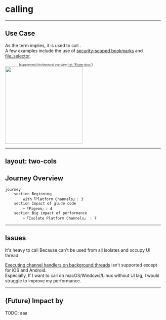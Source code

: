 # calling <UniqueTechnicalTerm val="platform-specific APIs"/>

---

<PageTitleHeader section="calling platform-specific APIs" title="Use Case"/>

## Use Case

As the term implies, it is used to call <UniqueTechnicalTerm val="platform-specific APIs"/>.  
A few examples include the use of [security-scoped bookmarks](https://pub.dev/packages/macos_secure_bookmarks) and [file_selector](https://pub.dev/packages/file_selector).

<div style="margin-left: 5em; font-size: xx-small">
    <div>
        [supplement] <TechnicalTerm val="Platform Channels"/> Architectural overview
        (<a href="https://docs.flutter.dev/development/platform-integration/platform-channels#architecture">ref: "Flutter docs"</a>)
    </div>
</div>
<img src="https://docs.flutter.dev/assets/images/docs/PlatformChannels.png" width="250"/>

---
layout: two-cols
---
<!-- https://github.com/slidevjs/slidev/blob/main/packages/client/layouts/two-cols.vue -->

<PageTitleHeader section="calling platform-specific APIs" title="Journey Overview"/>

## Journey Overview

```mermaid {scale: 0.6}
journey
    section Beginning
        with「Platform Channels」: 3
    section Impact of glude code
        +「Pigeon」: 4
    section Big impact of performance
        +「Isolate Platform Channels」 : 7
```
<!-- https://docs.flutter.dev/development/platform-integration/platform-channels#pigeon -->

---

<PageTitleHeader section="calling platform-specific APIs" title="Issues"/>

## Issues

It's heavy to call <UniqueTerm val="Expensive"/> <UniqueTechnicalTerm val="platform-specific APIs"/> Because <TechnicalTerm val="Platform Channels"/> can't be used from all isolates and occupy UI thread.

[Executing channel handlers on background threads](https://docs.flutter.dev/development/platform-integration/platform-channels#channels-and-platform-threading) isn't supported except for iOS and Android.  
Especially, If I want to call <UniqueTerm val="Expensive"/> <UniqueTechnicalTerm val="native C APIs"/> on macOS/Windows/Linux without UI lag, I would struggle to improve my performance.

---

<PageTitleHeader section="calling platform-specific APIs" title="Impact"/>

## (Future) Impact by <TechnicalTerm val="Isolate Platform Channels"/>

TODO: aaa
